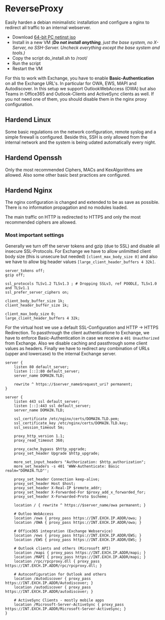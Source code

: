 # ReverseProxy

Easily harden a debian minimalistic installation and configure a nginx to redirect all traffic to an internal webserver.

* Download [64-bit PC netinst iso](https://www.debian.org/distrib/)
* Install in a new VM _(**Do not install anything**, just the base system, no X-Server, no SSH-Server. Uncheck everything except the base system and tools.)_
* Copy the script do_install.sh to /root/
* Run the script
* Restart the VM

For this to work with Exchange, you have to enable **Basic-Authentication** on all the Exchange URL's.
In particular for OWA, EWS, MAPI and Autodiscover. In this setup we support OutlookWebAccess (OWA) but also Teams in Office365 and Outlook-Clients and ActiveSync clients as well. If you not need one of them, you should disable them in the nginx proxy configuration.

## Hardend Linux

Some basic regulations on the network configuration, remote syslog and a simple firewall is configured. Beside this, SSH is only allowed from the internal network and the system is being udated automatically every night.

## Hardend Openssh

Only the most recommended Ciphers, MACs and KexAlgorithms are allowed. Also some other basic best practices are configured.

## Hardend Nginx

The nginx configuration is changed and extended to be as save as possible. There is no information propagation and no modules loaded.

The main traffic on HTTP is redirected to HTTPS and only the most recommended ciphers are allowed.

### Most important settings

Generally we turn off the server tokens and gzip (due to SSL) and disable all insecure SSL-Protocols.
For Exchange we have to allow unlimitted client body size (this is unsecure but needed) `[client_max_body_size 0]` and also we have to allow big header values `[large_client_header_buffers 4 32k]`.
```
server_tokens off;
gzip off;

ssl_protocols TLSv1.2 TLSv1.3 ; # Dropping SSLv3, ref POODLE, TLSv1.0 and TLSv1.1
ssl_prefer_server_ciphers on;

client_body_buffer_size 1k;
client_header_buffer_size 1k;

client_max_body_size 0;
large_client_header_buffers 4 32k;
```

For the virtual host we use a default SSL-Configuration and HTTP -> HTTPS Redirection.
To passthrough the client authenticatione to Exchange, we have to enforce Basic-Authentication in case we receive a `401 Unauthorized` from Exchange.
Also we disable caching and passthrough some client values as headers.
Finally we have to redirect any combination of URLs (upper and lowercase) to the internal Exchange server.

```
server {
	listen 80 default_server;
	listen [::]:80 default_server;
	server_name DOMAIN.TLD;

	rewrite ^ https://$server_name$request_uri? permanent;
}

server {
	listen 443 ssl default_server;
	listen [::]:443 ssl default_server;
	server_name DOMAIN.TLD;

	ssl_certificate /etc/nginx/certs/DOMAIN.TLD.pem;
	ssl_certificate_key /etc/nginx/certs/DOMAIN.TLD.key;
	ssl_session_timeout 5m;

	proxy_http_version 1.1;
	proxy_read_timeout 360;

	proxy_cache_bypass $http_upgrade;
	proxy_set_header Upgrade $http_upgrade;

	more_set_input_headers "Authorization: $http_authorization";
	more_set_headers -s 401 'WWW-Authenticate: Basic realm="DOMAIN.TLD"';

	proxy_set_header Connection keep-alive;
	proxy_set_header Host $host;
	proxy_set_header X-Real-IP $remote_addr;
	proxy_set_header X-Forwarded-For $proxy_add_x_forwarded_for;
	proxy_set_header X-Forwarded-Proto $scheme;

	location / { rewrite ^ https://$server_name/owa permanent; }

	# Outloo WebAccess
	location /owa { proxy_pass https://INT.EXCH.IP.ADDR/owa; }
	location /OWA { proxy_pass https://INT.EXCH.IP.ADDR/owa; }

	# Office365 integration (Exchange Webservice)
	location /ews { proxy_pass https://INT.EXCH.IP.ADDR/EWS; }
	location /EWS { proxy_pass https://INT.EXCH.IP.ADDR/EWS; }

	# Outlook clients and others (Microsoft API)
	location /mapi { proxy_pass https://INT.EXCH.IP.ADDR/mapi; }
	location /MAPI { proxy_pass https://INT.EXCH.IP.ADDR/mapi; }
	location /rpc/rpcproxy.dll { proxy_pass https://INT.EXCH.IP.ADDR/rpc/rpcproxy.dll; }

	# Autoconfiguration for Outlook and others
	location /Autodiscover { proxy_pass https://INT.EXCH.IP.ADDR/Autodiscover; }
	location /autodiscover { proxy_pass https://INT.EXCH.IP.ADDR/autodiscover; }

	# ActiveSync Clients - mostly mobile apps
	location /Microsoft-Server-ActiveSync { proxy_pass https://INT.EXCH.IP.ADDR/Microsoft-Server-ActiveSync; }
}
```

